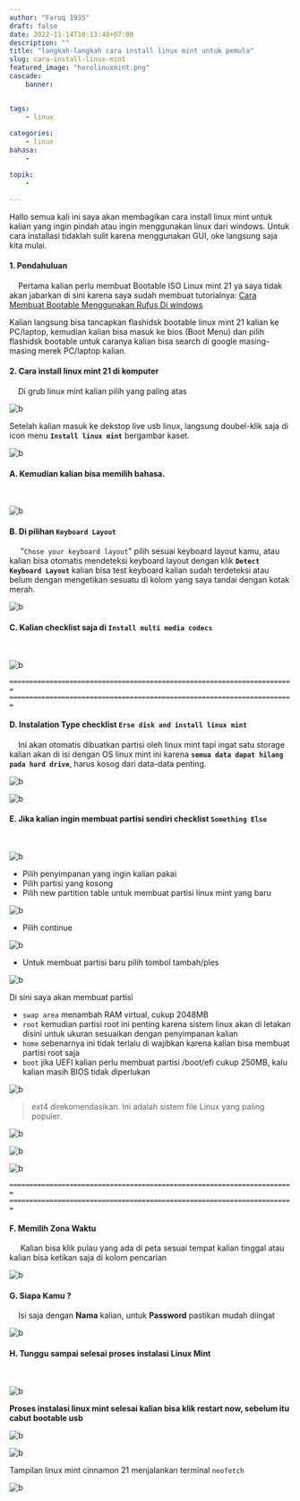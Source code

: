 ```yaml
---
author: "Faruq 1935"
draft: false
date: 2022-11-14T10:13:48+07:00
description: ""
title: "langkah-langkah cara install linux mint untuk pemula"
slug: cara-install-linux-mint
featured_image: "herolinuxmint.png"
cascade:
    banner: 


tags:
    - linux
 
categories:
    - linux
bahasa:
    -

topik:
    -

---
```


Hallo semua kali ini saya akan membagikan cara install linux mint untuk kalian yang ingin pindah atau ingin menggunakan linux dari windows.
Untuk cara installasi tidaklah sulit karena menggunakan GUI, oke langsung saja kita mulai.


#### **1. Pendahuluan**
&nbsp;&nbsp;&nbsp;&nbsp;Pertama kalian perlu membuat Bootable ISO Linux mint 21 ya saya tidak akan jabarkan di sini karena saya sudah membuat tutorialnya: [Cara Membuat Bootable Menggunakan Rufus Di windows](https://sinauriyen.my.id/post/basic-tutorial/cara-membuat-bootable-menggunakan-rufus/ "tutorial-bootable")

Kalian langsung bisa tancapkan flashidsk bootable linux mint 21 kalian ke PC/laptop,
kemudian kalian bisa masuk ke bios (Boot Menu) dan pilih flashidsk bootable untuk caranya kalian bisa search di google masing-masing merek PC/laptop kalian.

#### **2. Cara install linux mint 21 di komputer**
&nbsp;&nbsp;&nbsp;&nbsp;Di grub linux mint kalian pilih yang paling atas

![b](/assets/img/install-linux-mint/grub-efi.png "linuxmint")
&nbsp;&nbsp;&nbsp;&nbsp;

Setelah kalian masuk ke dekstop live usb linux, langsung doubel-klik saja di icon menu **`Install linux mint`** bergambar kaset.

![b](/assets/img/install-linux-mint/mint-1.png "linuxmint")
&nbsp;&nbsp;&nbsp;&nbsp;

#### A. Kemudian kalian bisa memilih bahasa.
&nbsp;&nbsp;&nbsp;&nbsp;

![b](/assets/img/install-linux-mint/mint-1edit.png "linuxmint")
&nbsp;&nbsp;&nbsp;&nbsp;

#### B. Di pilihan **`Keyboard Layout`**
&nbsp;&nbsp;&nbsp;&nbsp;
"`Chose your keyboard layout`" pilih sesuai keyboard layout kamu, atau kalian bisa otomatis mendeteksi keyboard layout dengan klik **`Detect Keyboard Layout`** kalian bisa test keyboard kalian sudah terdeteksi atau belum dengan mengetikan sesuatu di kolom yang saya tandai dengan kotak merah.

![b](/assets/img/install-linux-mint/mint-2.png "linuxmint")
&nbsp;&nbsp;&nbsp;&nbsp;

#### C. Kalian checklist saja di **`Install multi media codecs`**
&nbsp;&nbsp;&nbsp;&nbsp;

![b](/assets/img/install-linux-mint/mint-3.png "linuxmint")
&nbsp;&nbsp;&nbsp;&nbsp;

`=======================================================================`
`=======================================================================`


#### D. Instalation Type checklist **`Erse disk and install linux mint`**
&nbsp;&nbsp;&nbsp;&nbsp;Ini akan otomatis dibuatkan partisi oleh linux mint tapi ingat satu storage kalian akan di isi dengan OS linux mint ini karena **`semua data dapat hilang pada hard drive`**, harus kosog dari data-data penting.

![b](/assets/img/install-linux-mint/mint-4.png "linuxmint")
&nbsp;&nbsp;&nbsp;&nbsp;

![b](/assets/img/install-linux-mint/mint-5.png "linuxmint")
&nbsp;&nbsp;&nbsp;&nbsp;

#### E. Jika kalian ingin membuat partisi sendiri checklist **`Something Else`**
&nbsp;&nbsp;&nbsp;&nbsp;

![b](/assets/img/install-linux-mint/mint-alternatif1.png "linuxmint")
&nbsp;&nbsp;&nbsp;&nbsp;

* Pilih penyimpanan yang ingin kalian pakai
* Pilih partisi yang kosong 
* Pilih new partition table untuk membuat partisi linux mint yang baru
 
![b](/assets/img/install-linux-mint/mintpartisi.png "linuxmint")
&nbsp;&nbsp;&nbsp;&nbsp;

* Pilih continue

![b](/assets/img/install-linux-mint/mintpartisi1.png "linuxmint")
&nbsp;&nbsp;&nbsp;&nbsp;

* Untuk membuat partisi baru pilih tombol tambah/ples

![b](/assets/img/install-linux-mint/mintpartisi2.png "linuxmint")
&nbsp;&nbsp;&nbsp;&nbsp;

Di sini saya akan membuat partisi
* `swap area` menambah RAM virtual, cukup 2048MB
* `root` kemudian partisi root ini penting karena sistem linux akan di letakan disini untuk ukuran sesuaikan dengan penyimpanan kalian
* `home` sebenarnya ini tidak terlalu di wajibkan karena kalian bisa membuat partisi root saja
* `boot` jika UEFI kalian perlu membuat partisi /boot/efi cukup 250MB, kalu kalian masih BIOS tidak diperlukan


![b](/assets/img/install-linux-mint/mintpartisi3.png "linuxmint")
&nbsp;&nbsp;&nbsp;&nbsp;

> ext4 direkomendasikan. Ini adalah sistem file Linux yang paling populer.

![b](/assets/img/install-linux-mint/root.png "linuxmint")
&nbsp;&nbsp;&nbsp;&nbsp;

![b](/assets/img/install-linux-mint/home.png "linuxmint")
&nbsp;&nbsp;&nbsp;&nbsp;

![b](/assets/img/install-linux-mint/partisiselesai.png "linuxmint")
&nbsp;&nbsp;&nbsp;&nbsp;

`=======================================================================`
`=======================================================================`

#### F. Memilih Zona Waktu
&nbsp;&nbsp;&nbsp;&nbsp; Kalian bisa klik pulau yang ada di peta sesuai tempat kalian tinggal
atau kalian bisa ketikan saja di kolom pencarian

![b](/assets/img/install-linux-mint/zonawaktu.png "linuxmint")
&nbsp;&nbsp;&nbsp;&nbsp;

#### G. Siapa Kamu ?
&nbsp;&nbsp;&nbsp;&nbsp;Isi saja dengan **Nama** kalian, untuk **Password** pastikan mudah diingat

![b](/assets/img/install-linux-mint/form.png "linuxmint")
&nbsp;&nbsp;&nbsp;&nbsp;

#### H. Tunggu sampai selesai proses instalasi Linux Mint
&nbsp;&nbsp;&nbsp;&nbsp;

![b](/assets/img/install-linux-mint/selesailm.png "linuxmint")
&nbsp;&nbsp;&nbsp;&nbsp;

**Proses instalasi linux mint selesai kalian bisa klik restart now, sebelum itu cabut bootable usb**

![b](/assets/img/install-linux-mint/lmfinish.png "linuxmint")
&nbsp;&nbsp;&nbsp;&nbsp;

![b](/assets/img/install-linux-mint/bootloder.png "linuxmint")
&nbsp;&nbsp;&nbsp;&nbsp;

Tampilan linux mint cinnamon 21 menjalankan terminal `neofetch`

![b](/assets/img/install-linux-mint/nef.png "linuxmint")
&nbsp;&nbsp;&nbsp;&nbsp;
